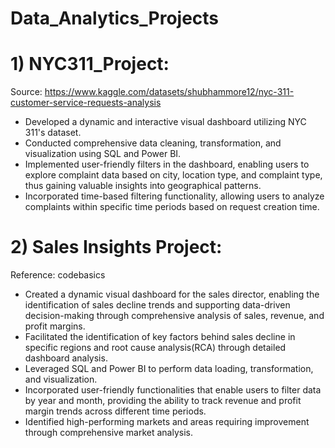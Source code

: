 # Data_Analytics_Projects

# 1) NYC311_Project:

Source: https://www.kaggle.com/datasets/shubhammore12/nyc-311-customer-service-requests-analysis

- Developed a dynamic and interactive visual dashboard utilizing NYC 311's dataset.
- Conducted comprehensive data cleaning, transformation, and visualization using SQL and Power BI.
- Implemented user-friendly filters in the dashboard, enabling users to explore complaint data based on city, location type, and complaint type, thus gaining valuable insights into geographical patterns.
- Incorporated time-based filtering functionality, allowing users to analyze complaints within specific time periods based on request creation time.

# 2) Sales Insights Project:

Reference: codebasics

- Created a dynamic visual dashboard for the sales director, enabling the identification of sales decline trends and supporting data-driven decision-making through comprehensive analysis of sales, revenue, and profit margins.
- Facilitated the identification of key factors behind sales decline in specific regions and root cause analysis(RCA) through detailed dashboard analysis.
- Leveraged SQL and Power BI to perform data loading, transformation, and visualization.
- Incorporated user-friendly functionalities that enable users to filter data by year and month, providing the ability to track revenue and profit margin trends across different time periods.
- Identified high-performing markets and areas requiring improvement through comprehensive market analysis.
